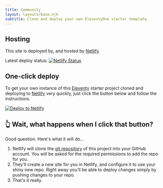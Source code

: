 ```yaml
---
title: Community
layout: layouts/base.njk
subtitle: Clone and deploy your own EleventyOne starter template.
---
```


## Hosting

This site is deployed by, and hosted by [Netlify](https://www.netlify.com).

<div class="nakedLink">

Latest deploy status: [![Netlify Status](https://api.netlify.com/api/v1/badges/056b4a67-70e6-4af4-9be5-dee151b8e906/deploy-status)](https://app.netlify.com/sites/eleventyone/deploys)

</div>

## One-click deploy

To get your own instance of this [Eleventy](https://11ty.io) starter project cloned and deploying to [Netlify](https://www.netlify.com) very quickly, just click the button below and follow the instructions.

<div class="nakedLink">

[![Deploy to Netlify](https://www.netlify.com/img/deploy/button.svg)](https://app.netlify.com/start/deploy?repository=https://github.com/philhawksworth/eleventyone)

</div>

## 👆 Wait, what happens when I click that button?

Good question. Here's what it will do...

1. Netlify will clone the [git repository]({{pkg.repository.url}}) of this project into your GitHub account. You will be asked for the required permissions to add the repo for you.
2. They'll create a new site for you in Netlify, and configure it to use your shiny new repo. Right away you'll be able to deploy changes simply by pushing changes to your repo.
3. That's it really.
